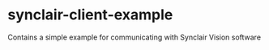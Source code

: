 # synclair-client-example
Contains a simple example for communicating with Synclair Vision software
